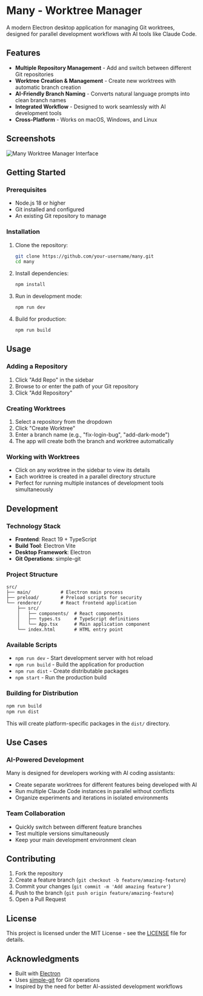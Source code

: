# Many - Worktree Manager

A modern Electron desktop application for managing Git worktrees, designed for parallel development workflows with AI tools like Claude Code.

## Features

- **Multiple Repository Management** - Add and switch between different Git repositories
- **Worktree Creation & Management** - Create new worktrees with automatic branch creation
- **AI-Friendly Branch Naming** - Converts natural language prompts into clean branch names
- **Integrated Workflow** - Designed to work seamlessly with AI development tools
- **Cross-Platform** - Works on macOS, Windows, and Linux

## Screenshots

![Many Worktree Manager Interface](docs/screenshot.png)

## Getting Started

### Prerequisites

- Node.js 18 or higher
- Git installed and configured
- An existing Git repository to manage

### Installation

1. Clone the repository:
   ```bash
   git clone https://github.com/your-username/many.git
   cd many
   ```

2. Install dependencies:
   ```bash
   npm install
   ```

3. Run in development mode:
   ```bash
   npm run dev
   ```

4. Build for production:
   ```bash
   npm run build
   ```

## Usage

### Adding a Repository

1. Click "Add Repo" in the sidebar
2. Browse to or enter the path of your Git repository
3. Click "Add Repository"

### Creating Worktrees

1. Select a repository from the dropdown
2. Click "Create Worktree"
3. Enter a branch name (e.g., "fix-login-bug", "add-dark-mode")
4. The app will create both the branch and worktree automatically

### Working with Worktrees

- Click on any worktree in the sidebar to view its details
- Each worktree is created in a parallel directory structure
- Perfect for running multiple instances of development tools simultaneously

## Development

### Technology Stack

- **Frontend**: React 19 + TypeScript
- **Build Tool**: Electron Vite
- **Desktop Framework**: Electron
- **Git Operations**: simple-git

### Project Structure

```
src/
├── main/           # Electron main process
├── preload/        # Preload scripts for security
└── renderer/       # React frontend application
    ├── src/
    │   ├── components/  # React components
    │   ├── types.ts     # TypeScript definitions
    │   └── App.tsx      # Main application component
    └── index.html       # HTML entry point
```

### Available Scripts

- `npm run dev` - Start development server with hot reload
- `npm run build` - Build the application for production
- `npm run dist` - Create distributable packages
- `npm start` - Run the production build

### Building for Distribution

```bash
npm run build
npm run dist
```

This will create platform-specific packages in the `dist/` directory.

## Use Cases

### AI-Powered Development

Many is designed for developers working with AI coding assistants:

- Create separate worktrees for different features being developed with AI
- Run multiple Claude Code instances in parallel without conflicts
- Organize experiments and iterations in isolated environments

### Team Collaboration

- Quickly switch between different feature branches
- Test multiple versions simultaneously
- Keep your main development environment clean

## Contributing

1. Fork the repository
2. Create a feature branch (`git checkout -b feature/amazing-feature`)
3. Commit your changes (`git commit -m 'Add amazing feature'`)
4. Push to the branch (`git push origin feature/amazing-feature`)
5. Open a Pull Request

## License

This project is licensed under the MIT License - see the [LICENSE](LICENSE) file for details.

## Acknowledgments

- Built with [Electron](https://electronjs.org/)
- Uses [simple-git](https://github.com/steveukx/git-js) for Git operations
- Inspired by the need for better AI-assisted development workflows